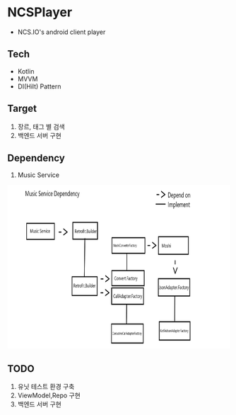 # NCSPlayer
 -  NCS.IO's android client player

## Tech
 - Kotlin
 - MVVM
 - DI(Hilt) Pattern
 
## Target
 1. 장르, 태그 별 검색
 2. 백엔드 서버 구현

## Dependency
 1. Music Service
 <img src="/Music Dependency.PNG"  width="700" height="370">
 

## TODO
1. 유닛 테스트 환경 구축
2. ViewModel,Repo 구현 
3. 백엔드 서버 구현
